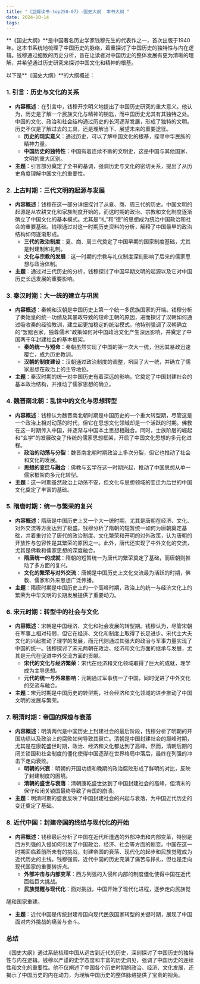 ```yaml
---
title: "《豆瓣读书-top250-07》-国史大纲  本书大纲 "
date: 2024-10-14
tags: 
---
```

**《国史大纲》**是中国著名历史学家钱穆先生的代表作之一，首次出版于1940年。这本书系统地梳理了中国历史的脉络，着重探讨了中国历史的独特性与内在逻辑。钱穆通过细致的历史分析，旨在让读者对中国历史的整体发展有更为清晰的理解，并希望通过历史研究来探讨中国文化和精神的根基。

以下是**《国史大纲》**的大纲概述：

### 1. **引言：历史与文化的关系**
- **内容概述**：在引言中，钱穆开宗明义地提出了中国历史研究的重大意义。他认为，历史是了解一个民族文化与精神的钥匙，而中国历史尤其有其独特之处。中国的文化、政治和社会结构通过历史的长河逐渐发展，形成了独特的文明。历史不仅是了解过去的工具，还是理解当下、展望未来的重要途径。
  - **历史的现实意义**：通过历史，可以了解中国文化的根基，探寻中华民族的精神力量。
  - **中国历史的独特性**：中国有着连续不断的文明史，这是中国与其他国家、文明的重大区别。
- **主题**：引言部分奠定了全书的基调，强调历史与文化的密切关系，提出了从历史角度理解中国文化的重要性。

### 2. **上古时期：三代文明的起源与发展**
- **内容概述**：钱穆在这一部分详细探讨了从夏、商、周三代的历史。中国文明的起源是从农耕文化和家族制度开始的，而这时期的政治、宗教和文化制度逐渐确立了中国文化的基本模式。尤其是“礼”和“德”的思想成为统治中国政治和社会的重要基础。钱穆通过对这一时期历史资料的分析，解释了中国最早的政治结构如何逐渐形成。
  - **三代的政治制度**：夏、商、周三代奠定了中国早期的国家制度基础，尤其是封建制和礼制。
  - **文化与宗教的发展**：这一时期的宗教与礼仪制度深刻影响了后来的儒家思想与政治体制。
- **主题**：通过对三代历史的分析，钱穆探讨了中国早期文明的起源以及它对中国历史长远发展的重要影响。

### 3. **秦汉时期：大一统的建立与巩固**
- **内容概述**：秦朝和汉朝是中国历史上第一个统一多民族国家的开端。钱穆分析了秦始皇的统一功绩及其暴政导致的短命王朝的原因，进而探讨了汉朝如何通过吸收秦的经验教训，建立起更加稳定的统治模式。他特别强调了汉朝确立的“罢黜百家，独尊儒术”政策如何对中国政治文化产生深远影响，并奠定了中国两千年封建社会的基本框架。
  - **秦的统一与短命**：秦朝虽然实现了中国的第一次大一统，但因其暴政迅速覆亡，成为历史教训。
  - **汉朝的制度建设**：汉朝通过政治制度的调整，巩固了大一统，并确立了儒家思想在政治上的主导地位。
- **主题**：秦汉时期的统一对中国历史有着深远的影响，它奠定了中国封建社会的基本政治结构，并推动了儒家思想的确立。

### 4. **魏晋南北朝：乱世中的文化与思想转型**
- **内容概述**：钱穆认为魏晋南北朝时期是中国历史的一个重大转型期，尽管这是一个政治上相对动荡的时代，但它在思想文化领域却是一个活跃的时期。佛教在这一时期传入中国，并逐渐与中国本土思想相融合。同时，士族阶层的崛起和“玄学”的发展改变了传统的儒家思想框架，开启了中国文化思想的多元化进程。
  - **政治的动荡与分裂**：魏晋南北朝时期政治上多次分裂，但它也推动了社会和文化的发展。
  - **思想的变迁与融合**：佛教与玄学在这一时期兴起，推动了中国思想从单一儒家框架向多元化转型。
- **主题**：这一时期虽然政治上动荡不安，但文化与思想领域的变迁为后世的中国文化奠定了丰富的基础。

### 5. **隋唐时期：统一与繁荣的复兴**
- **内容概述**：隋唐是中国历史上又一个大一统时期，尤其是唐朝在经济、文化、对外交流等方面达到了极盛。钱穆分析了隋朝的短暂统一如何为唐朝奠定基础，并着重讨论了唐代的政治制度、文化繁荣和开明的对外政策，认为唐朝的开放性与包容性是其繁荣的原因之一。此外，唐代还实现了中外文化的交流，尤其是佛教和儒家思想的深度融合。
  - **隋唐统一的成就**：隋朝的短暂统一为唐代的繁荣奠定了基础，而唐朝则推动了多方面的复兴。
  - **文化的繁荣与对外交流**：唐朝是中国历史上文化交流最为活跃的时期，佛教、儒家和外来思想广泛传播。
- **主题**：隋唐时期是中国历史上的一个高峰时期，政治上的统一与经济文化上的繁荣为中华文明的长期发展提供了重要动力。

### 6. **宋元时期：转型中的社会与文化**
- **内容概述**：宋朝是中国经济、文化和社会发展的转型期。钱穆认为，尽管宋朝在军事上相对较弱，但它在经济、文化和制度上取得了长足进步。宋代士大夫文化的兴起推动了理学的发展，而元代则通过其强大的政治与军事力量实现了中国的统一。钱穆探讨了宋元两朝在政治、经济和文化方面的继承与发展，尤其是元代在促进中外交流方面的贡献。
  - **宋代的文化与经济繁荣**：宋代在经济和文化领域取得了巨大的成就，理学成为主导思想。
  - **元代的统一与外来影响**：元朝通过军事统一了中国，同时促进了中外文化的交流与融合。
- **主题**：宋元时期是中国历史的转型期，社会经济和文化领域的进步推动了中国文明的发展与繁荣。

### 7. **明清时期：帝国的辉煌与衰落**
- **内容概述**：明清两代是中国历史上封建社会的最后阶段，钱穆分析了明朝的开国功绩以及政治上的腐败如何导致其衰亡。清朝是中国封建社会的巅峰时期，尤其是在康乾盛世时期，政治、经济和文化都达到了高峰。然而，清朝后期的闭关锁国和社会制度的僵化使得中国逐渐在世界格局中落后，最终在列强的冲击下走向衰败。
  - **明朝的兴衰**：明朝的开国功绩和晚期的政治腐败形成了鲜明的对比，反映了封建制度的困境。
  - **清朝的盛世与衰落**：清朝康乾盛世达到了中国封建社会的高峰，但清末的保守和闭关锁国最终导致了帝国的崩溃。
- **主题**：明清时期的盛衰反映了中国封建社会的兴起与衰落，为中国近代历史的变迁奠定了基础。

### 8. **近代中国：封建帝国的终结与现代化的开始**
- **内容概述**：钱穆最后分析了中国在近代所遭遇的外部冲击和内部变革，特别是西方列强的入侵如何引发了中国政治、经济、社会等方面的剧变。中国在这一时期面临着前所未有的挑战，封建帝国的衰落、现代化的起步和民族觉醒成为近代历史的主线。钱穆强调，近代中国的历史充满了痛苦与挣扎，但也是走向现代国家的重要转折点。
  - **外部冲击与内部变革**：西方列强的入侵和内部的制度僵化使得中国在近代面临巨大挑战。
  - **民族觉醒与现代化**：面对挑战，中国开始了现代化进程，逐步走向民族觉

醒和国家重建。
- **主题**：近代中国是传统封建帝国向现代民族国家转型的关键时期，展现了中国面对内外挑战的痛苦与奋斗。

### **总结**
《国史大纲》通过系统梳理中国从远古到近代的历史，深刻探讨了中国历史的独特性与内在逻辑。钱穆以严谨的史学态度和丰富的历史洞见，强调了中国历史的连续性和文化的重要性。他不仅阐述了中国各个历史时期的政治、经济、文化发展，还揭示了中国历史的内在动力，为理解中国历史的整体脉络提供了宝贵的视角。
